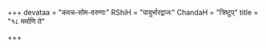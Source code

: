 +++
devataa = "कवच-सोम-वरुणाः"
RShiH = "पायुर्भारद्वाजः"
ChandaH = "त्रिष्टुप्"
title = "१८ मर्माणि ते"

+++
